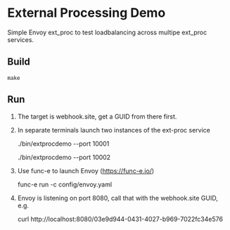 # External Processing Demo

Simple Envoy ext_proc to test loadbalancing across multipe ext_proc services.

## Build

    make

## Run

1) The target is webhook.site, get a GUID from there first.

2) In separate terminals launch two instances of the ext-proc service

    ./bin/extprocdemo --port 10001

    ./bin/extprocdemo --port 10002


2) Use func-e to launch Envoy (https://func-e.io/)

    func-e run -c config/envoy.yaml

3) Envoy is listening on port 8080, call that with the webhook.site GUID, e.g.

    curl http://localhost:8080/03e9d944-0431-4027-b969-7022fc34e576

